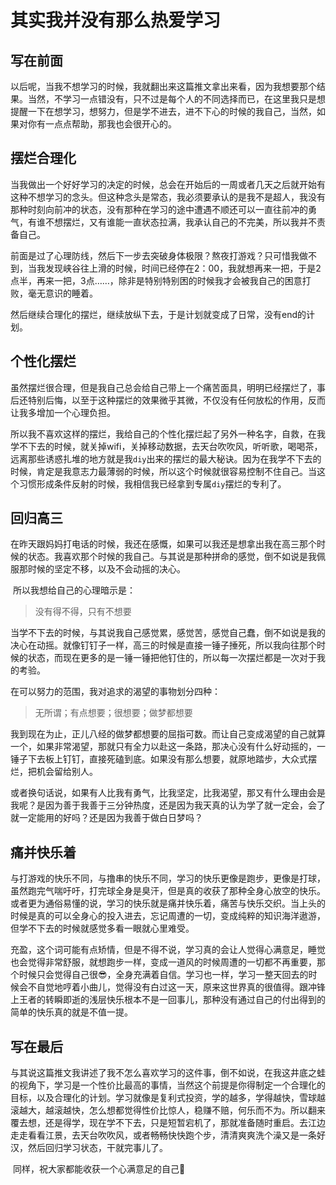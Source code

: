 # 其实我并没有那么热爱学习

## 写在前面

​	以后呢，当我不想学习的时候，我就翻出来这篇推文拿出来看，因为我想要那个结果。当然，不学习一点错没有，只不过是每个人的不同选择而已，在这里我只是想提醒一下在想学习，想努力，但是学不进去，进不下心的时候的我自己，当然，如果对你有一点点帮助，那我也会很开心的。

## 摆烂合理化

​	当我做出一个好好学习的决定的时候，总会在开始后的一周或者几天之后就开始有这种不想学习的念头。但这种念头是常态，我必须要承认的是我不是超人，我没有那种时刻向前冲的状态，没有那种在学习的途中遭遇不顺还可以一直往前冲的勇气，有谁不想摆烂，又有谁能一直状态拉满，我承认自己的不完美，所以我并不责备自己。

​	前面是过了心理防线，然后下一步去突破身体极限？熬夜打游戏？只可惜我做不到，当我发现峡谷往上滑的时候，时间已经停在2：00，我就想再来一把，于是2点半，再来一把，3点……，除非是特别特别困的时候我才会被我自己的困意打败，毫无意识的睡着。

​	然后继续合理化的摆烂，继续放纵下去，于是计划就变成了日常，没有end的计划。

## 个性化摆烂

​	虽然摆烂很合理，但是我自己总会给自己带上一个痛苦面具，明明已经摆烂了，事后还特别后悔，以至于这种摆烂的效果微乎其微，不仅没有任何放松的作用，反而让我多增加一个心理负担。

​	所以我不喜欢这样的摆烂，我给自己的个性化摆烂起了另外一种名字，自救，在我学不下去的时候，就关掉wifi，关掉移动数据，去天台吹吹风，听听歌，喝喝茶，远离那些诱惑扎堆的地方就是我`diy`出来的摆烂的最大秘诀。因为在我学不下去的时候，肯定是我意志力最薄弱的时候，所以这个时候就很容易控制不住自己。当这个习惯形成条件反射的时候，我相信我已经拿到专属`diy`摆烂的专利了。

## 回归高三

​	在昨天跟妈妈打电话的时候，我还在感慨，如果可以我还是想拿出我在高三那个时候的状态。我喜欢那个时候的我自己。与其说是那种拼命的感觉，倒不如说是我佩服那时候的坚定不移，以及不会动摇的决心。

​	所以我想给自己的心理暗示是：

> 没有得不得，只有不想要

​	当学不下去的时候，与其说我自己感觉累，感觉苦，感觉自己蠢，倒不如说是我的决心在动摇。就像钉钉子一样，高三的时候是直接一锤子捶死，所以我向往那个时候的状态，而现在更多的是一锤一锤把他钉住的，所以每一次摆烂都是一次对于我的考验。

在可以努力的范围，我对追求的渴望的事物划分四种：

> 无所谓；有点想要；很想要；做梦都想要

​	我到现在为止，正儿八经的做梦都想要的屈指可数。而让自己变成渴望的自己就算一个，如果非常渴望，那就只有全力以赴这一条路，那决心没有什么好动摇的，一锤子下去板上钉钉，直接死磕到底。如果没有那么想要，就原地踏步，大众式摆烂，把机会留给别人。

​	或者换句话说，如果有人比我有勇气，比我坚定，比我渴望，那又有什么理由会是我呢？是因为善于我善于三分钟热度，还是因为我天真的认为学了就一定会，会了就一定能用的好吗？还是因为我善于做白日梦吗？

## 痛并快乐着

​	与打游戏的快乐不同，与撸串的快乐不同，学习的快乐更像是跑步，更像是打球，虽然跑完气喘吁吁，打完球全身是臭汗，但是真的收获了那种全身心放空的快乐。或者更为通俗易懂的说，学习的快乐就是痛并快乐着，痛苦与快乐交织。当上头的时候是真的可以全身心的投入进去，忘记周遭的一切，变成纯粹的知识海洋遨游，但学不下去的时候就感觉多看一眼就心里难受。

​	充盈，这个词可能有点矫情，但是不得不说，学习真的会让人觉得心满意足，睡觉也会觉得非常舒服，就想跑步一样，变成一道风的时候周遭的一切都不再重要，那个时候只会觉得自己很😎，全身充满着自信。学习也一样，学习一整天回去的时候会不自觉地哼着小曲儿，觉得没有白过这一天，原来这世界真的很值得。跟冲锋上王者的转瞬即逝的浅层快乐根本不是一回事儿，那种没有通过自己的付出得到的简单的快乐真的就是不值一提。

## 写在最后

​	与其说这篇推文我讲述了我不怎么喜欢学习的这件事，倒不如说，在我这井底之蛙的视角下，学习是一个性价比最高的事情，当然这个前提是你得制定一个合理化的目标，以及合理化的计划。学习就像是复利式投资，学的越多，学得越快，雪球越滚越大，越滚越快，怎么想都觉得性价比惊人，稳赚不赔，何乐而不为。所以翻来覆去想，还是得学，现在学不下去，只是短暂宕机了，那就准备随时重启。去江边走走看看江景，去天台吹吹风，或者畅畅快快跑个步，清清爽爽洗个澡又是一条好汉，然后回归学习状态，干就完事儿了。

​	同样，祝大家都能收获一个心满意足的自己:gift_heart: